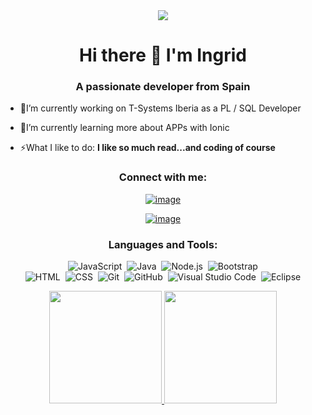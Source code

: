 <div align="center">
<img src="https://tse2.mm.bing.net/th?id=OIP.ZbV_6bYYRF-X3n0OO-IewQHaC9&pid=Api">
</div>
<h1 align="center">Hi there 👋 I'm Ingrid </h1>
<h3 align="center">A passionate developer from Spain</h3>
<div align="left">

  
- 🔭I’m currently working on T-Systems Iberia as a PL / SQL Developer
  
- 🌱I’m currently learning more about APPs with Ionic 

- ⚡What I like to do: **I like so much read...and coding of course**


</div>


<h3 align="center">Connect with me:</h3>
<div align="center">

[![image](https://img.shields.io/badge/LinkedIn-0077B5?style=for-the-badge&logo=linkedin&logoColor=white)](https://www.linkedin.com/in/ingrid-domínguez-yañez/)

[![image](https://img.shields.io/badge/Gmail-D14836?style=for-the-badge&logo=gmail&logoColor=white)](mailto:1415ingriddominguez@gmail.com)
  
</div>

<h3 align="center">Languages and Tools:</h3>
<div align="center">

  
  ![JavaScript](https://img.shields.io/badge/-JavaScript-05122A?style=flat&logo=javascript)&nbsp;
  ![Java](https://img.shields.io/badge/-Java-05122A?style=flat&logo=Java&logoColor=FFA518)&nbsp;
  ![Node.js](https://img.shields.io/badge/-Node.js-05122A?style=flat&logo=node.js)&nbsp;
  ![Bootstrap](https://img.shields.io/badge/-Bootstrap-05122A?style=flat&logo=bootstrap&logoColor=563D7C)\
  ![HTML](https://img.shields.io/badge/-HTML-05122A?style=flat&logo=HTML5)&nbsp;
  ![CSS](https://img.shields.io/badge/-CSS-05122A?style=flat&logo=CSS3&logoColor=1572B6)&nbsp;
  ![Git](https://img.shields.io/badge/-Git-05122A?style=flat&logo=git)&nbsp;
  ![GitHub](https://img.shields.io/badge/-GitHub-05122A?style=flat&logo=github)&nbsp;
  ![Visual Studio Code](https://img.shields.io/badge/-Visual%20Studio%20Code-05122A?style=flat&logo=visual-studio-code&logoColor=007ACC)&nbsp;
  ![Eclipse](https://img.shields.io/badge/-Eclipse-05122A?style=flat&logo=eclipse-ide&logoColor=2C2255)
</div>
<p align="center">
<a href="https://github.com/idominguez25">
  <img height="180em" src="https://github-readme-stats-eight-theta.vercel.app/api?username=idominguez25&show_icons=true&theme=algolia&include_all_commits=true&count_private=true"/>
  
  <img height="180em" src="https://github-readme-stats-eight-theta.vercel.app/api/top-langs/?username=idominguez25&layout=compact&langs_count=8&theme=algolia"/>
</a>
  
</p>







